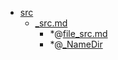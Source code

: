 - <a href = "E:\Node_projects\Node_Way\NBase\_Md\_Index\__Closer\_DOTNET\_C#\Part_I\src\cat.src\dir.src.md">src</a>
    - <a href = "E:\Node_projects\Node_Way\NBase\_Md\_Index\__Closer\_DOTNET\_C#\Part_I\src\_src.md">_src.md</a>
        - *@[file_src.md](file_src.md)
        - *@[_NameDir](NameDir/_NameDir.md)
